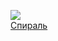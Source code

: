 ![](/books/sf_action/Андрей%20Геннадьевич%20Лазарчук/Спираль.jpg)  
[Спираль](/books/sf_action/Андрей%20Геннадьевич%20Лазарчук/Спираль)
